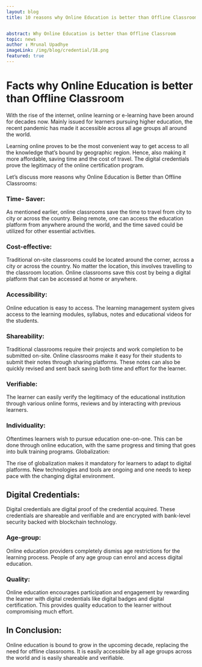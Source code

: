 ```yaml
---
layout: blog
title: 10 reasons why Online Education is better than Offline Classroom


abstract: Why Online Education is better than Offline Classroom
topic: news
author : Mrunal Upadhye
imageLink: /img/blog/credential/18.png
featured: true
---
```

# Facts why Online Education is better than Offline Classroom

With the rise of the internet, online learning or e-learning have been around for decades now. Mainly issued for learners pursuing higher education, the recent pandemic has made it accessible across all age groups all around the world.

Learning online proves to be the most convenient way to get access to all the knowledge that’s bound by geographic region. Hence, also making it more affordable, saving time and the cost of travel. The digital credentials prove the legitimacy of the online certification program.

Let’s discuss more reasons why Online Education is Better than Offline Classrooms:


### Time- Saver:

As mentioned earlier, online classrooms save the time to travel from city to city or across the country. Being remote, one can access the education platform from anywhere around the world, and the time saved could be utilized for other essential activities.

### Cost-effective:

Traditional on-site classrooms could be located around the corner, across a city or across the country. No matter the location, this involves travelling to the classroom location. Online classrooms save this cost by being a digital platform that can be accessed at home or anywhere.

### Accessibility:

Online education is easy to access. The learning management system gives access to the learning modules, syllabus, notes and educational videos for the students.


### Shareability:

Traditional classrooms require their projects and work completion to be submitted on-site. Online classrooms make it easy for their students to submit their notes through sharing platforms. These notes can also be quickly revised and sent back saving both time and effort for the learner.

### Verifiable:

The learner can easily verify the legitimacy of the educational institution through various online forms, reviews and by interacting with previous learners.

### Individuality:

Oftentimes learners wish to pursue education one-on-one. This can be done through online education, with the same progress and timing that goes into bulk training programs.
Globalization:

The rise of globalization makes it mandatory for learners to adapt to digital platforms. New technologies and tools are ongoing and one needs to keep pace with the changing digital environment.

## Digital Credentials:

Digital credentials are digital proof of the credential acquired. These credentials are shareable and verifiable and are encrypted with bank-level security backed with blockchain technology.

### Age-group:

Online education providers completely dismiss age restrictions for the learning process. People of any age group can enrol and access digital education.

### Quality:


Online education encourages participation and engagement by rewarding the learner with digital credentials like digital badges and digital certification. This provides quality education to the learner without compromising much effort.

## In Conclusion:

Online education is bound to grow in the upcoming decade, replacing the need for offline classrooms. It is easily accessible by all age groups across the world and is easily shareable and verifiable.

